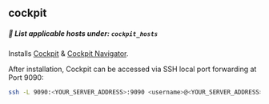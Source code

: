## cockpit

##### 📝 List applicable hosts under: `cockpit_hosts`

Installs [Cockpit](https://cockpit-project.org/) & [Cockpit Navigator](https://github.com/45Drives/cockpit-navigator).

After installation, Cockpit can be accessed via SSH local port forwarding at Port 9090:

```bash
ssh -L 9090:<YOUR_SERVER_ADDRESS>:9090 <username>@<YOUR_SERVER_ADDRESS>
```
